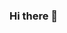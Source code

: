 ### Hi there 👋

<!--
**Dobriceni/dobriceni** is a ✨ _special_ ✨ repository because its `README.md` (this file) appears on your GitHub profile.

Here are some ideas to get you started:

- 🔭 I’m currently working on ...hbtgbttgbtg@life.com
grrr4efrevgtgtrfvrtfbbtfvyvtfvyfvtfvtvvttfb
- 🌱 I’m currently learning ...
- 👯 I’m looking to collaborate on ...
- 🤔 I’m looking for help with ...
- 💬 Ask me about ...
- 📫 How to reach me: ...
- 😄 Pronouns: ...
- ⚡ Fun fact: ...
-->
